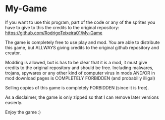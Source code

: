 # My-Game

If you want to use this program, part of the code or any of the sprites you have to give to this the credits to the original repository: https://github.com/RodrigoTeixeira01/My-Game

The game is completely free to use play and mod.
You are able to distribute this game, but ALLWAYS giving credits to the original github repository and creator.

Modding is allowed, but is has to be clear that it is a mod, it must give credits to the original repository and should be free.
Including malwares, trojans, spywares or any other kind of computer virus in mods AND/OR in mod download pages is COMPLETELY FORBIDDEN (and probabilly illigal)

Selling copies of this game is completely FORBIDDEN (since it is free).

As a disclaimer, the game is only zipped so that I can remove later versions easierly.

Enjoy the game :)
